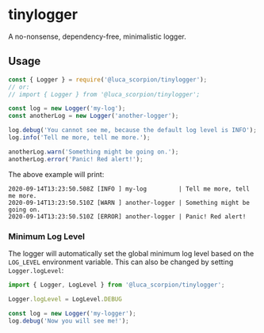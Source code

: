 # tinylogger

A no-nonsense, dependency-free, minimalistic logger.

## Usage

```js
const { Logger } = require('@luca_scorpion/tinylogger');
// or:
// import { Logger } from '@luca_scorpion/tinylogger';

const log = new Logger('my-log');
const anotherLog = new Logger('another-logger');

log.debug('You cannot see me, because the default log level is INFO');
log.info('Tell me more, tell me more.');

anotherLog.warn('Something might be going on.');
anotherLog.error('Panic! Red alert!');
```

The above example will print:

```
2020-09-14T13:23:50.508Z [INFO ] my-log         | Tell me more, tell me more.
2020-09-14T13:23:50.510Z [WARN ] another-logger | Something might be going on.
2020-09-14T13:23:50.510Z [ERROR] another-logger | Panic! Red alert!
```

### Minimum Log Level

The logger will automatically set the global minimum log level based on the `LOG_LEVEL` environment variable. This can also be changed by setting `Logger.logLevel`:

```js
import { Logger, LogLevel } from '@luca_scorpion/tinylogger';

Logger.logLevel = LogLevel.DEBUG

const log = new Logger('my-logger');
log.debug('Now you will see me!');
```
